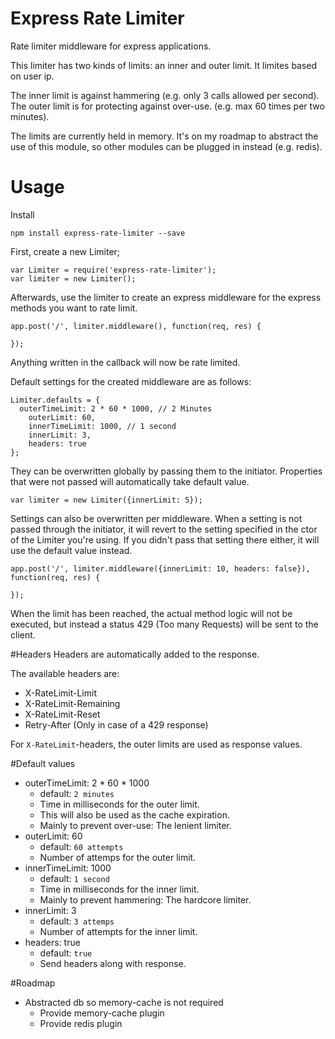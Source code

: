 Express Rate Limiter
====================

Rate limiter middleware for express applications.

This limiter has two kinds of limits: an inner and outer limit. It limites based on user ip.

The inner limit is against hammering (e.g. only 3 calls allowed per second). The outer limit is for protecting against over-use. (e.g. max 60 times per two minutes).

The limits are currently held in memory. It's on my roadmap to abstract the use of this module, so other modules can be plugged in instead (e.g. redis).


# Usage

Install

```
npm install express-rate-limiter --save
```

First, create a new Limiter;

```
var Limiter = require('express-rate-limiter');
var limiter = new Limiter();
```

Afterwards, use the limiter to create an express middleware for the express methods you want to rate limit.

```
app.post('/', limiter.middleware(), function(req, res) {   

});
```

Anything written in the callback will now be rate limited.

Default settings for the created middleware are as follows:

```
Limiter.defaults = {
  outerTimeLimit: 2 * 60 * 1000, // 2 Minutes
	outerLimit: 60,	
	innerTimeLimit: 1000, // 1 second
	innerLimit: 3,
    headers: true
};
```

They can be overwritten globally by passing them to the initiator. Properties that were not passed will automatically take default value.

```
var limiter = new Limiter({innerLimit: 5});
```

Settings can also be overwritten per middleware. When a setting is not passed through the initiator, it will revert to the setting specified in the ctor of the Limiter you're using. If you didn't pass that setting there either, it will use the default value instead.

```
app.post('/', limiter.middleware({innerLimit: 10, headers: false}), function(req, res) {   

});
```


When the limit has been reached, the actual method logic will not be executed, but instead a status 429 (Too many Requests) will be sent to the client.

#Headers
Headers are automatically added to the response.

The available headers are:
* X-RateLimit-Limit
* X-RateLimit-Remaining
* X-RateLimit-Reset
* Retry-After (Only in case of a 429 response)

For `X-RateLimit`-headers, the outer limits are used as response values.

#Default values
* outerTimeLimit: 2 * 60 * 1000
	* default: `2 minutes`
	* Time in milliseconds for the outer limit.
	* This will also be used as the cache expiration.
	* Mainly to prevent over-use: The lenient limiter. 
* outerLimit: 60	
	* default: `60 attempts`
	* Number of attemps for the outer limit.
* innerTimeLimit: 1000
	* default: `1 second`
	* Time in milliseconds for the inner limit.
	* Mainly to prevent hammering: The hardcore limiter.
* innerLimit: 3
	* default: `3 attemps`
	* Number of attempts for the inner limit.
* headers: true
	* default: `true`
	* Send headers along with response.
    
#Roadmap
- Abstracted db so memory-cache is not required
  - Provide memory-cache plugin
  - Provide redis plugin
